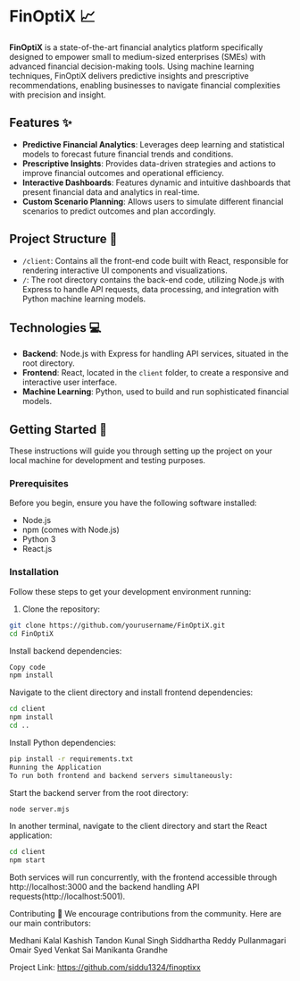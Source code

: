 # FinOptiX :chart_with_upwards_trend:

**FinOptiX** is a state-of-the-art financial analytics platform specifically designed to empower small to medium-sized enterprises (SMEs) with advanced financial decision-making tools. Using machine learning techniques, FinOptiX delivers predictive insights and prescriptive recommendations, enabling businesses to navigate financial complexities with precision and insight.

## Features :sparkles:

- **Predictive Financial Analytics**: Leverages deep learning and statistical models to forecast future financial trends and conditions.
- **Prescriptive Insights**: Provides data-driven strategies and actions to improve financial outcomes and operational efficiency.
- **Interactive Dashboards**: Features dynamic and intuitive dashboards that present financial data and analytics in real-time.
- **Custom Scenario Planning**: Allows users to simulate different financial scenarios to predict outcomes and plan accordingly.

## Project Structure :file_folder:

- `/client`: Contains all the front-end code built with React, responsible for rendering interactive UI components and visualizations.
- `/`: The root directory contains the back-end code, utilizing Node.js with Express to handle API requests, data processing, and integration with Python machine learning models.

## Technologies :computer:

- **Backend**: Node.js with Express for handling API services, situated in the root directory.
- **Frontend**: React, located in the `client` folder, to create a responsive and interactive user interface.
- **Machine Learning**: Python, used to build and run sophisticated financial models.

## Getting Started :rocket:

These instructions will guide you through setting up the project on your local machine for development and testing purposes.

### Prerequisites

Before you begin, ensure you have the following software installed:
- Node.js
- npm (comes with Node.js)
- Python 3
- React.js

### Installation

Follow these steps to get your development environment running:

1. Clone the repository:
```bash
git clone https://github.com/yourusername/FinOptiX.git
cd FinOptiX
```

Install backend dependencies:
```bash
Copy code
npm install
```
Navigate to the client directory and install frontend dependencies:
```bash
cd client
npm install
cd ..
```
Install Python dependencies:
```bash
pip install -r requirements.txt
Running the Application
To run both frontend and backend servers simultaneously:
```
Start the backend server from the root directory:
```bash
node server.mjs
```
In another terminal, navigate to the client directory and start the React application:
```bash
cd client
npm start
```
Both services will run concurrently, with the frontend accessible through http://localhost:3000 and the backend handling API requests(http://localhost:5001).

Contributing :handshake:
We encourage contributions from the community. Here are our main contributors:

Medhani Kalal
Kashish Tandon
Kunal Singh
Siddhartha Reddy Pullanmagari
Omair Syed
Venkat Sai Manikanta Grandhe

Project Link: https://github.com/siddu1324/finoptixx